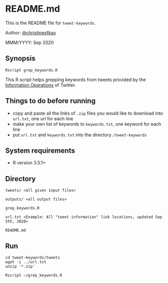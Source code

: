 # README.md
This is the README file for ```tweet-keywords```.

Author: [@christinesfkao](https://github.com/christinesfkao)

MMM/YYYY: Sep 2020

## Synopsis
```
Rscript grep_keywords.R
```
This R script helps grepping keywords from tweets provided by the [Information Operations](https://transparency.twitter.com/en/reports/information-operations.html) of Twitter.

## Things to do before running 
- copy and paste all the links of ```.zip``` files you would like to download into ```url.txt```, one url for each line
- make your own list of keywords to ```keywords.txt```, one keyword for each line
- put ```url.txt``` and ```keywords.txt``` into the directory ```/tweet-keywords```

## System requirements

- R version 3.5.1+

## Directory
```
tweets/ <all given input files>

outputs/ <all output files>

grep_keywords.R

url.txt <Example: All "tweet information" link locations, updated Sep 5th, 2020>
		 
README.md
```
## Run

```
cd tweet-keywords/tweets
wget -i ../url.txt
unzip '*.zip'

Rscript ~/grep_keywords.R
``` 
